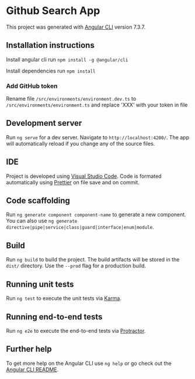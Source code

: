 
# Github Search App

This project was generated with [Angular CLI](https://github.com/angular/angular-cli) version 7.3.7.

## Installation instructions

Install angular cli run `npm install -g @angular/cli`

Install dependencies run `npm install`

### Add GitHub token

Rename file `/src/environments/environment.dev.ts` to `/src/environments/environment.ts` and replace 'XXX' with your token in file 

## Development server

Run `ng serve` for a dev server. Navigate to `http://localhost:4200/`. The app will automatically reload if you change any of the source files.

## IDE 

Project is developed using [Visual Studio Code](https://code.visualstudio.com/). Code is formated automatically using [Prettier](https://prettier.io/) on file save and on commit.

## Code scaffolding

Run `ng generate component component-name` to generate a new component. You can also use `ng generate directive|pipe|service|class|guard|interface|enum|module`.

## Build

Run `ng build` to build the project. The build artifacts will be stored in the `dist/` directory. Use the `--prod` flag for a production build.

## Running unit tests

Run `ng test` to execute the unit tests via [Karma](https://karma-runner.github.io).

## Running end-to-end tests

Run `ng e2e` to execute the end-to-end tests via [Protractor](http://www.protractortest.org/).

## Further help

To get more help on the Angular CLI use `ng help` or go check out the [Angular CLI README](https://github.com/angular/angular-cli/blob/master/README.md).
